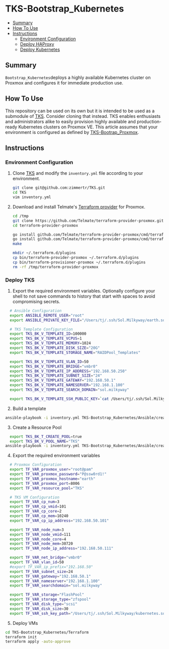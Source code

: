 # TKS-Bootstrap_Kubernetes

* [Summary](#Summary)
* [How To Use](#How-To-Use)
* [Instructions](#Instructions)
  * [Environment Configuration](#Environment-Configuration)
  * [Deploy HAProxy](#Deploy-HAProxy)
  * [Deploy Kubernetes](#Deploy-Kubernetes)

## Summary

`Bootstrap_Kubernetes`deploys a highly available Kubernetes cluster on Proxmox and configures it for immediate production use.

## How To Use

This repository can be used on its own but it is intended to be used as a submodule of [TKS](https://github.com/zimmertr/TKS). Consider cloning that instead. TKS enables enthusiasts and administrators alike to easily provision highly available and production-ready Kubernetes clusters on Proxmox VE. This article assumes that your environment is configured as defined by [TKS-Bootrap_Proxmox](https://github.com/zimmertr/TKS-Bootstrap_Proxmox/).

## Instructions

### Environment Configuration

1. Clone [TKS](https://github.com/zimmertr/TKS) and modify the `inventory.yml` file according to your environment.

   ```bash
   git clone git@github.com:zimmertr/TKS.git
   cd TKS
   vim inventory.yml
   ```

2. Download and install Telmate's [Terraform provider](https://github.com/Telmate/terraform-provider-proxmox) for Proxmox.

   ```bash
   cd /tmp
   git clone https://github.com/Telmate/terraform-provider-proxmox.git
   cd terraform-provider-proxmox

   go install github.com/Telmate/terraform-provider-proxmox/cmd/terraform-provider-proxmox
   go install github.com/Telmate/terraform-provider-proxmox/cmd/terraform-provisioner-proxmox
   make

   mkdir ~/.terraform.d/plugins
   cp bin/terraform-provider-proxmox ~/.terraform.d/plugins
   cp bin/terraform-provisioner-proxmox ~/.terraform.d/plugins
   rm -rf /tmp/terraform-provider-proxmox
   ```




### Deploy TKS

1. Export the required environment variables. Optionally configure your shell to not save commands to history that start with spaces to avoid compromising secrets.
```bash
  # Ansible Configuration
  export ANSIBLE_REMOTE_USER="root"
  export ANSIBLE_PRIVATE_KEY_FILE="/Users/tj/.ssh/Sol.Milkyway/earth.sol.milkyway"

  # TKS Template Configuration
  export TKS_BK_V_TEMPLATE_ID=100000
  export TKS_BK_V_TEMPLATE_VCPUS=1
  export TKS_BK_V_TEMPLATE_MEMORY=1024
  export TKS_BK_V_TEMPLATE_DISK_SIZE="20G"
  export TKS_BK_V_TEMPLATE_STORAGE_NAME="RAIDPool_Templates"

  export TKS_BK_V_TEMPLATE_VLAN_ID=50
  export TKS_BK_V_TEMPLATE_BRIDGE="vmbr0"
  export TKS_BK_V_TEMPLATE_IP_ADDRESS="192.168.50.250"
  export TKS_BK_V_TEMPLATE_SUBNET_SIZE="24"
  export TKS_BK_V_TEMPLATE_GATEWAY="192.168.50.1"
  export TKS_BK_V_TEMPLATE_NAMESERVER="192.168.1.100"
  export TKS_BK_V_TEMPLATE_SEARCH_DOMAIN="sol.milkyway"

  export TKS_BK_V_TEMPLATE_SSH_PUBLIC_KEY=`cat /Users/tj/.ssh/Sol.Milkyway/kubernetes.sol.milkyway.pub`
```

2. Build a template
```bash
ansible-playbook -i inventory.yml TKS-Bootstrap_Kubernetes/Ansible/create_template.yml
```

3. Create a Resource Pool
```bash
  export TKS_BK_T_CREATE_POOL=true
  export TKS_BK_V_POOL_NAME="TKS"
ansible-playbook -i inventory.yml TKS-Bootstrap_Kubernetes/Ansible/create_pool.yml
```

4. Export the required environment variables
```bash
  # Proxmox Configuration
  export TF_VAR_proxmox_user="root@pam"
  export TF_VAR_proxmox_password="P@ssw0rd1!"
  export TF_VAR_proxmox_hostname="earth"
  export TF_VAR_proxmox_port=8006
  export TF_VAR_resource_pool="TKS"

  # TKS VM Configuration
  export TF_VAR_cp_num=3
  export TF_VAR_cp_vmid=101
  export TF_VAR_cp_core=2
  export TF_VAR_cp_mem=10240
  export TF_VAR_cp_ip_address="192.168.50.101"

  export TF_VAR_node_num=3
  export TF_VAR_node_vmid=111
  export TF_VAR_node_core=4
  export TF_VAR_node_mem=30720
  export TF_VAR_node_ip_address="192.168.50.111"

  export TF_VAR_net_bridge="vmbr0"
  export TF_VAR_vlan_id=50
  #export TF_VAR_ip_prefix="192.168.50"
  export TF_VAR_subnet_size=24
  export TF_VAR_gateway="192.168.50.1"
  export TF_VAR_nameserver="192.168.1.100"
  export TF_VAR_searchdomain="sol.milkyway"

  export TF_VAR_storage="FlashPool"
  export TF_VAR_storage_type="zfspool"
  export TF_VAR_disk_type="scsi"
  export TF_VAR_disk_size=30
  export TF_VAR_ssh_key_path="/Users/tj/.ssh/Sol.Milkyway/kubernetes.sol.milkyway"
```

5. Deploy VMs
```bash
cd TKS-Bootstrap_Kubernetes/Terraform
terraform init
terraform apply -auto-approve
```


